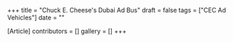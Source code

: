 +++
title = "Chuck E. Cheese's Dubai Ad Bus"
draft = false
tags = ["CEC Ad Vehicles"]
date = ""

[Article]
contributors = []
gallery = []
+++